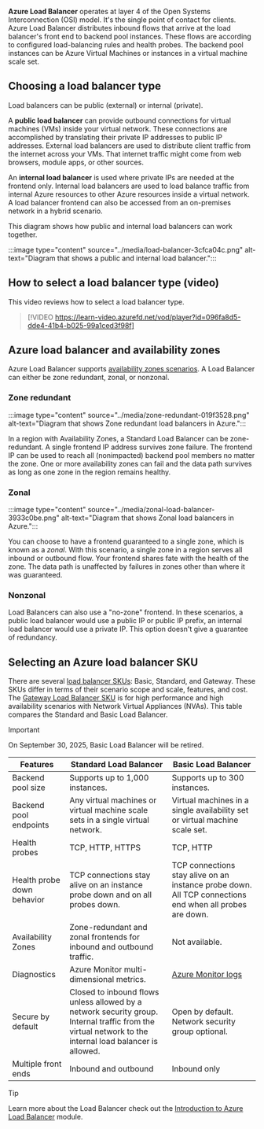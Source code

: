 
**Azure Load Balancer** operates at layer 4 of the Open Systems Interconnection (OSI) model. It's the single point of contact for clients. Azure Load Balancer distributes inbound flows that arrive at the load balancer's front end to backend pool instances. These flows are according to configured load-balancing rules and health probes. The backend pool instances can be Azure Virtual Machines or instances in a virtual machine scale set.

## Choosing a load balancer type

Load balancers can be public (external) or internal (private).

A **public load balancer** can provide outbound connections for virtual machines (VMs) inside your virtual network. These connections are accomplished by translating their private IP addresses to public IP addresses. External load balancers are used to distribute client traffic from the internet across your VMs. That internet traffic might come from web browsers, module apps, or other sources.

An **internal load balancer** is used where private IPs are needed at the frontend only. Internal load balancers are used to load balance traffic from internal Azure resources to other Azure resources inside a virtual network. A load balancer frontend can also be accessed from an on-premises network in a hybrid scenario.

This diagram shows how public and internal load balancers can work together.

:::image type="content" source="../media/load-balancer-3cfca04c.png" alt-text="Diagram that shows a public and internal load balancer.":::

## How to select a load balancer type (video)

This video reviews how to select a load balancer type.  

> [!VIDEO https://learn-video.azurefd.net/vod/player?id=096fa8d5-dde4-41b4-b025-99a1ced3f98f]


## Azure load balancer and availability zones

Azure Load Balancer supports [availability zones scenarios](/azure/reliability/reliability-load-balancer#availability-zone-support). A Load Balancer can either be zone redundant, zonal, or nonzonal. 

### Zone redundant

:::image type="content" source="../media/zone-redundant-019f3528.png" alt-text="Diagram that shows Zone redundant load balancers in Azure.":::


In a region with Availability Zones, a Standard Load Balancer can be zone-redundant. A single frontend IP address survives zone failure. The frontend IP can be used to reach all (nonimpacted) backend pool members no matter the zone. One or more availability zones can fail and the data path survives as long as one zone in the region remains healthy.

### Zonal

:::image type="content" source="../media/zonal-load-balancer-3933c0be.png" alt-text="Diagram that shows Zonal load balancers in Azure.":::

You can choose to have a frontend guaranteed to a single zone, which is known as a *zonal*. With this scenario, a single zone in a region serves all inbound or outbound flow. Your frontend shares fate with the health of the zone. The data path is unaffected by failures in zones other than where it was guaranteed. 

### Nonzonal

Load Balancers can also use a "no-zone" frontend. In these scenarios, a public load balancer would use a public IP or public IP prefix, an internal load balancer would use a private IP. This option doesn't give a guarantee of redundancy.

## Selecting an Azure load balancer SKU

There are several [load balancer SKUs](/azure/load-balancer/skus): Basic, Standard, and Gateway. These SKUs differ in terms of their scenario scope and scale, features, and cost. The [Gateway Load Balancer SKU](/azure/load-balancer/gateway-overview) is for high performance and high availability scenarios with Network Virtual Appliances (NVAs). This table compares the Standard and Basic Load Balancer.

> [!IMPORTANT]
> On September 30, 2025, Basic Load Balancer will be retired. 

| **Features** | **Standard Load Balancer** | **Basic Load Balancer** |
| --- | ---  | ---|
| Backend pool size | Supports up to 1,000 instances. | Supports up to 300 instances. |
|  Backend pool endpoints |Any virtual machines or virtual machine scale sets in a single virtual network. | Virtual machines in a single availability set or virtual machine scale set. |
| Health probes | TCP, HTTP, HTTPS | TCP, HTTP |
| Health probe down behavior | TCP connections stay alive on an instance probe down and on all probes down. | TCP connections stay alive on an instance probe down. All TCP connections end when all probes are down. |
| Availability Zones | Zone-redundant and zonal frontends for inbound and outbound traffic. | Not available. |
| Diagnostics | Azure Monitor multi-dimensional metrics. | [Azure Monitor logs](/azure/load-balancer/load-balancer-monitor-log) |
| Secure by default | Closed to inbound flows unless allowed by a network security group. Internal traffic from the virtual network to the internal load balancer is allowed.  | Open by default. Network security group optional. |
| Multiple front ends | Inbound and outbound | Inbound only |


> [!TIP]
> Learn more about the Load Balancer check out the [Introduction to Azure Load Balancer](/training/modules/intro-to-azure-load-balancer/) module.
